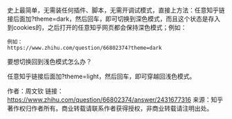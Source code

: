史上最简单，无需装任何插件、脚本，无需开调试模式，直接上方法：任意知乎链接后面加?theme=dark，然后回车，即可切换到深色模式，而且这个状态是存入到cookies的，之后打开的任意知乎网页都会保持深色模式；例如：

```
例如：
https://www.zhihu.com/question/66802374?theme=dark
```

要想切换回到浅色模式怎么办？

任意知乎链接后面加?theme=light，然后回车，即可穿越回浅色模式。



作者：周文钦
链接：https://www.zhihu.com/question/66802374/answer/2431677316
来源：知乎
著作权归作者所有。商业转载请联系作者获得授权，非商业转载请注明出处。